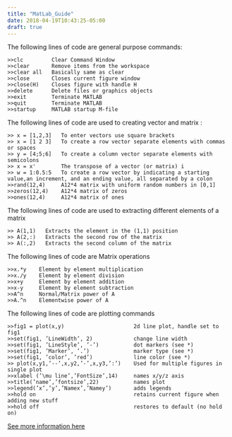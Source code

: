 ```yaml
---
title: "MatLab_Guide"
date: 2018-04-19T10:43:25-05:00
draft: true
---
```

The following lines of code are general purpose commands:

```
>>clc         Clear Command Window
>>clear       Remove items from the workspace
>>clear all   Basically same as clear
>>close       Closes current figure window
>>close(H)    Closes figure with handle H
>>delete      Delete files or graphics objects
>>exit        Terminate MATLAB
>>quit        Terminate MATLAB
>>startup     MATLAB startup M-file
```
The following lines of code are used to creating vector and matrix :
```
>> x = [1,2,3]   To enter vectors use square brackets
>> x = [1 2 3]   To create a row vector separate elements with commas or spaces
>> y = [4;5;6]   To create a column vector separate elements with semicolons
>> x = x'        The transpose of a vector (or matrix) i
>> w = 1:0.5:5   To create a row vector by indicating a starting value,an increment, and an ending value, all separated by a colon
>>rand(12,4)     A12*4 matrix with uniform random numbers in [0,1]
>>zeros(12,4)    A12*4 matrix of zeros
>>ones(12,4)     A12*4 matrix of ones
```
The following lines of code are used to extracting different elements of a matrix
```
>> A(1,1)   Extracts the element in the (1,1) position
>> A(2,:)   Extracts the second row of the matrix
>> A(:,2)   Extracts the second column of the matrix
```
The following lines of code are Matrix operations
```
>>x.*y    Element by element multiplication
>>x./y    Element by element division
>>x+y     Element by element addition
>>x-y     Element by element subtraction
>>A^n     Normal/Matrix power of A
>>A.^n    Elementwise power of A
```
The following lines of code are plotting commands
```
>>fig1 = plot(x,y)                      2d line plot, handle set to fig1
>>set(fig1, ’LineWidth’, 2)             change line width
>>set(fig1, ’LineStyle’, ’-’)           dot markers (see *)
>>set(fig1, ’Marker’, ’.’)              marker type (see *)
>>set(fig1, ’color’, ’red’)             line color (see *)
>> plot(x,y1,’--’,x,y2,’-’,x,y3,’:’)    Used for multiple figures in single plot
>>xlabel (’\mu line’,’FontSize’,14)     names x/y/z axis
>>title(’name’,’fontsize’,22)           names plot
>>legend(’x’,’y’,’Namex’,’Namey’)       adds legends
>>hold on                               retains current figure when adding new stuff
>>hold off                              restores to default (no hold on)
```

[See more information here](https://www.mathworks.com/help/matlab/)
